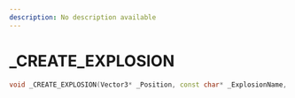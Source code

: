 ```yaml
---
description: No description available 
---
```


# _CREATE_EXPLOSION

```cpp
void _CREATE_EXPLOSION(Vector3* _Position, const char* _ExplosionName, Actor _Owner, Vector3* _DamageSphere, bool _Unk);
```